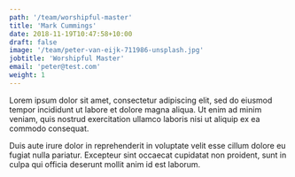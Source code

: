 ```yaml
---
path: '/team/worshipful-master'
title: 'Mark Cummings'
date: 2018-11-19T10:47:58+10:00
draft: false
image: '/team/peter-van-eijk-711986-unsplash.jpg'
jobtitle: 'Worshipful Master'
email: 'peter@test.com'
weight: 1
---
```


Lorem ipsum dolor sit amet, consectetur adipiscing elit, sed do eiusmod tempor incididunt ut labore et dolore magna aliqua. Ut enim ad minim veniam, quis nostrud exercitation ullamco laboris nisi ut aliquip ex ea commodo consequat.

Duis aute irure dolor in reprehenderit in voluptate velit esse cillum dolore eu fugiat nulla pariatur. Excepteur sint occaecat cupidatat non proident, sunt in culpa qui officia deserunt mollit anim id est laborum.
